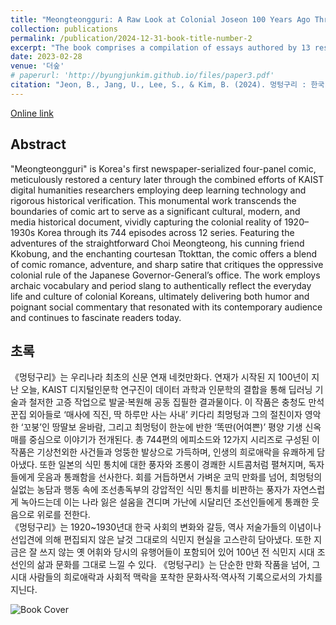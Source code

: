 ```yaml
---
title: "Meongteongguri: A Raw Look at Colonial Joseon 100 Years Ago Through Korea’s First Newspaper-Serialized Four-Panel Comic<br>(멍텅구리 : 한국 최초 신문 연재 네컷만화로 100년 전 날것의 식민지 조선을 보다)"
collection: publications
permalink: /publication/2024-12-31-book-title-number-2
excerpt: "The book comprises a compilation of essays authored by 13 researchers, along by their corresponding debates organized into six thematic categories. It can be asserted without hyperbole that this publication serves as a comprehensive and foundational resource for delving into the realm of digital Korean literature."
date: 2023-02-28
venue: '더숲'
# paperurl: 'http://byungjunkim.github.io/files/paper3.pdf'
citation: "Jeon, B., Jang, U., Lee, S., & Kim, B. (2024). 멍텅구리 : 한국 최초 신문 연재 네컷만화로 100년 전 날것의 식민지 조선을 보다(Meongteongguri: A Raw Look at Colonial Joseon 100 Years Ago Through Korea’s First Newspaper-Serialized Four-Panel Comic). <i>더숲</i>."
---
```

[Online link](https://www.riss.kr/link?id=M17138304)  

## Abstract
"Meongteongguri" is Korea's first newspaper-serialized four-panel comic, meticulously restored a century later through the combined efforts of KAIST digital humanities researchers employing deep learning technology and rigorous historical verification. This monumental work transcends the boundaries of comic art to serve as a significant cultural, modern, and media historical document, vividly capturing the colonial reality of 1920–1930s Korea through its 744 episodes across 12 series. Featuring the adventures of the straightforward Choi Meongteong, his cunning friend Kkobung, and the enchanting courtesan Ttokttan, the comic offers a blend of comic romance, adventure, and sharp satire that critiques the oppressive colonial rule of the Japanese Governor-General’s office. The work employs archaic vocabulary and period slang to authentically reflect the everyday life and culture of colonial Koreans, ultimately delivering both humor and poignant social commentary that resonated with its contemporary audience and continues to fascinate readers today.

## 초록
《멍텅구리》는 우리나라 최초의 신문 연재 네컷만화다. 연재가 시작된 지 100년이 지난 오늘, KAIST 디지털인문학 연구진이 데이터 과학과 인문학의 결합을 통해 딥러닝 기술과 철저한 고증 작업으로 발굴·복원해 공동 집필한 결과물이다. 이 작품은 충청도 만석꾼집 외아들로 ‘매사에 직진, 딱 하루만 사는 사내’ 키다리 최멍텅과 그의 절친이자 영악한 ‘꼬붕’인 땅딸보 윤바람, 그리고 최멍텅이 한눈에 반한 ‘똑딴(어여쁜)’ 평양 기생 신옥매를 중심으로 이야기가 전개된다. 총 744편의 에피소드와 12가지 시리즈로 구성된 이 작품은 기상천외한 사건들과 엉뚱한 발상으로 가득하며, 인생의 희로애락을 유쾌하게 담아냈다. 또한 일본의 식민 통치에 대한 풍자와 조롱이 경쾌한 시트콤처럼 펼쳐지며, 독자들에게 웃음과 통쾌함을 선사한다. 회를 거듭하면서 가벼운 코믹 만화를 넘어, 최멍텅의 실없는 농담과 행동 속에 조선총독부의 강압적인 식민 통치를 비판하는 풍자가 자연스럽게 녹아드는데 이는 나라 잃은 설움을 견디며 가난에 시달리던 조선인들에게 통쾌한 웃음으로 위로를 전한다.  
《멍텅구리》는 1920~1930년대 한국 사회의 변화와 갈등, 역사 저술가들의 이념이나 선입견에 의해 편집되지 않은 날것 그대로의 식민지 현실을 고스란히 담아냈다. 또한 지금은 잘 쓰지 않는 옛 어휘와 당시의 유행어들이 포함되어 있어 100년 전 식민지 시대 조선인의 삶과 문화를 그대로 느낄 수 있다. 《멍텅구리》는 단순한 만화 작품을 넘어, 그 시대 사람들의 희로애락과 사회적 맥락을 포착한 문화사적·역사적 기록으로서의 가치를 지닌다.  

![Book Cover](http://byungjunkim.github.io/files/figures/book2.png "Book Cover")  